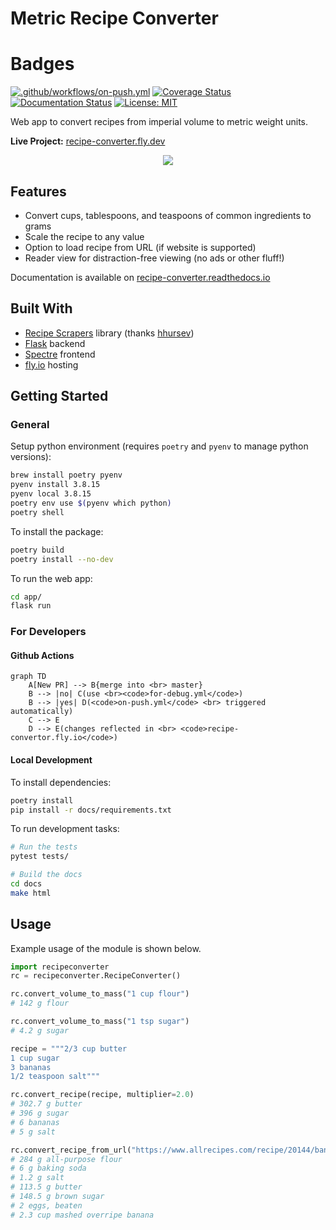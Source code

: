 # Metric Recipe Converter
# Badges
[![.github/workflows/on-push.yml](https://github.com/namtonthat/recipe-converter/actions/workflows/on-push.yml/badge.svg)](https://github.com/namtonthat/recipe-converter/actions/workflows/on-push.yml)
[![Coverage Status](https://coveralls.io/repos/github/namtonthat/recipe-converter/badge.svg?branch=master)](https://coveralls.io/github/namtonthat/recipe-converter?branch=master)
[![Documentation Status](https://readthedocs.org/projects/recipe-converter/badge/?version=latest)](https://recipe-converter.readthedocs.io/en/latest/?badge=latest)
[![License: MIT](https://img.shields.io/badge/License-MIT-yellow.svg)](https://opensource.org/licenses/MIT)

Web app to convert recipes from imperial volume to metric weight units.

**Live Project:** [recipe-converter.fly.dev](https://recipe-converter.fly.dev)

<p align="center">
<img src="docs/imgs/recipe-converter.gif">
</p>

## Features

+ Convert cups, tablespoons, and teaspoons of common ingredients to grams
+ Scale the recipe to any value
+ Option to load recipe from URL (if website is supported)
+ Reader view for distraction-free viewing (no ads or other fluff!)

Documentation is available on [recipe-converter.readthedocs.io](https://recipe-converter.readthedocs.io/en/latest/recipeconverter.html)

## Built With
+ [Recipe Scrapers](https://github.com/hhursev/recipe-scrapers) library (thanks [hhursev](https://github.com/hhursev))
+ [Flask](http://flask.pocoo.org/) backend
+ [Spectre](https://picturepan2.github.io/spectre/) frontend
+ [fly.io](https://www.fly.io/) hosting

## Getting Started

### General
Setup python environment (requires `poetry` and `pyenv` to manage python versions):

```bash
brew install poetry pyenv
pyenv install 3.8.15
pyenv local 3.8.15
poetry env use $(pyenv which python)
poetry shell
```

To install the package:
```bash
poetry build
poetry install --no-dev
```

To run the web app:

```bash
cd app/
flask run
```

### For Developers
#### Github Actions
```{mermaid}
graph TD
    A[New PR] --> B{merge into <br> master}
    B --> |no| C(use <br><code>for-debug.yml</code>)
    B --> |yes| D(<code>on-push.yml</code> <br> triggered  automatically)
    C --> E
    D --> E(changes reflected in <br> <code>recipe-convertor.fly.io</code>)
```

#### Local Development
To install dependencies:

```bash
poetry install
pip install -r docs/requirements.txt
```

To run development tasks:

```bash
# Run the tests
pytest tests/

# Build the docs
cd docs
make html
```

## Usage

Example usage of the module is shown below.

```python
import recipeconverter
rc = recipeconverter.RecipeConverter()

rc.convert_volume_to_mass("1 cup flour")
# 142 g flour

rc.convert_volume_to_mass("1 tsp sugar")
# 4.2 g sugar

recipe = """2/3 cup butter
1 cup sugar
3 bananas
1/2 teaspoon salt"""

rc.convert_recipe(recipe, multiplier=2.0)
# 302.7 g butter
# 396 g sugar
# 6 bananas
# 5 g salt

rc.convert_recipe_from_url("https://www.allrecipes.com/recipe/20144/banana-banana-bread/")
# 284 g all-purpose flour
# 6 g baking soda
# 1.2 g salt
# 113.5 g butter
# 148.5 g brown sugar
# 2 eggs, beaten
# 2.3 cup mashed overripe banana
```
